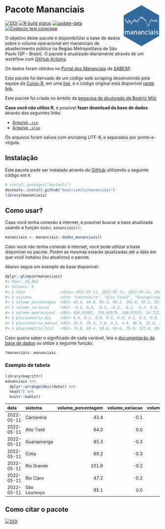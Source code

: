 
<!-- README.md is generated from README.Rmd. Please edit that file -->

# Pacote Mananciais <img src="man/figures/hexlogo.png" align="right" width = "120px"/>

<!-- badges: start -->

[![DOI](https://zenodo.org/badge/DOI/10.5281/zenodo.4733056.svg)](https://doi.org/10.5281/zenodo.4733056)
[![R build
status](https://github.com/beatrizmilz/mananciais/workflows/R-CMD-check/badge.svg)](https://github.com/beatrizmilz/mananciais/actions)
[![update-data](https://github.com/beatrizmilz/mananciais/actions/workflows/2-update_data.yaml/badge.svg)](https://github.com/beatrizmilz/mananciais/actions/workflows/2-update_data.yaml)
[![Codecov test
coverage](https://codecov.io/gh/beatrizmilz/mananciais/branch/master/graph/badge.svg)](https://codecov.io/gh/beatrizmilz/mananciais?branch=master)
<!-- badges: end -->

O objetivo deste pacote é disponibilizar a base de dados sobre o volume
operacional em mananciais de abastecimento público na Região
Metropolitana de São Paulo (SP - Brasil). O pacote é atualizado
diariamente através de um workflow com [GitHub
Actions](https://github.com/beatrizmilz/mananciais/actions).

Os dados foram obtidos no [Portal dos
Mananciais](http://mananciais.sabesp.com.br/Situacao) da
[SABESP](http://site.sabesp.com.br/site/Default.aspx).

Este pacote foi derivado de um código web scraping desenvolvido pela
equipe da [Curso-R](https://www.curso-r.com/), em uma
[live](https://youtu.be/jvZIxrMmOcQ), e o código original está
disponível [neste
link](https://github.com/curso-r/lives/blob/master/drafts/20200730_scraper_sabesp.R).

Este pacote foi criado no âmbito da [pesquisa de doutorado de Beatriz
Milz](https://beatrizmilz.github.io/tese/).

**Caso você não utilize R**, é possível **fazer download da base de
dados** através dos seguintes links:

  - [Arquivo
    `.csv`](https://github.com/beatrizmilz/mananciais/raw/master/inst/extdata/mananciais.csv)
  - [Arquivo
    `.xlsx`](https://github.com/beatrizmilz/mananciais/blob/master/inst/extdata/mananciais.xlsx?raw=true)

Os arquivos foram salvos com encoding UTF-8, e separados por
ponto-e-vírgula.

## Instalação

Este pacote pode ser instalado através do [GitHub](https://github.com/)
utilizando o seguinte código em `R`:

``` r
# install.packages("devtools")
devtools::install_github("beatrizmilz/mananciais")
library(mananciais)
```

## Como usar?

Caso você tenha conexão à internet, é possível buscar a base atualizada
usando a função `dados_mananciais()`:

``` r
mananciais <- mananciais::dados_mananciais() 
```

Caso você não tenha conexão à internet, você pode utilizar a base
disponível no pacote. Porém as mesmas estarão atualizadas até a data em
que você instalou (ou atualizou) o pacote.

Abaixo segue um exemplo da base disponível:

``` r
dplyr::glimpse(mananciais)
#> Rows: 50,563
#> Columns: 8
#> $ data                <date> 2022-05-11, 2022-05-11, 2022-05-11, 2022-05-11, 2…
#> $ sistema             <chr> "Cantareira", "Alto Tietê", "Guarapiranga", "Cotia…
#> $ volume_porcentagem  <dbl> 43.4, 64.0, 85.3, 89.2, 101.9, 47.2, 95.1, 43.5, 6…
#> $ volume_variacao     <dbl> -0.1, 0.0, -0.3, -0.3, -0.2, -0.2, 0.0, -0.1, -0.1…
#> $ volume_operacional  <dbl> 426.05081, 358.63679, 146.07533, 14.72270, 114.293…
#> $ pluviometria_dia    <dbl> 0.0, 0.2, 0.0, 0.0, 0.0, 0.2, 0.2, 0.0, 0.1, 0.0, …
#> $ pluviometria_mensal <dbl> 16.9, 25.4, 3.0, 4.2, 4.4, 40.0, 13.6, 16.9, 25.2,…
#> $ pluviometria_hist   <dbl> 74.8, 69.4, 59.6, 64.6, 79.9, 132.6, 88.9, 74.8, 6…
```

Caso queira saber o significado de cada variável, leia a [documentação
da base de
dados](https://beatrizmilz.github.io/mananciais/reference/mananciais.html)
ou utilize a seguinte função:

``` r
?mananciais::mananciais
```

### Exemplo de tabela

``` r
library(magrittr)
mananciais %>% 
  dplyr::arrange(desc(data)) %>% 
  head(7) %>%
  knitr::kable()
```

| data       | sistema      | volume\_porcentagem | volume\_variacao | volume\_operacional | pluviometria\_dia | pluviometria\_mensal | pluviometria\_hist |
| :--------- | :----------- | ------------------: | ---------------: | ------------------: | ----------------: | -------------------: | -----------------: |
| 2022-05-11 | Cantareira   |                43.4 |            \-0.1 |           426.05081 |               0.0 |                 16.9 |               74.8 |
| 2022-05-11 | Alto Tietê   |                64.0 |              0.0 |           358.63679 |               0.2 |                 25.4 |               69.4 |
| 2022-05-11 | Guarapiranga |                85.3 |            \-0.3 |           146.07533 |               0.0 |                  3.0 |               59.6 |
| 2022-05-11 | Cotia        |                89.2 |            \-0.3 |            14.72270 |               0.0 |                  4.2 |               64.6 |
| 2022-05-11 | Rio Grande   |               101.9 |            \-0.2 |           114.29317 |               0.0 |                  4.4 |               79.9 |
| 2022-05-11 | Rio Claro    |                47.2 |            \-0.2 |             6.44555 |               0.2 |                 40.0 |              132.6 |
| 2022-05-11 | São Lourenço |                95.1 |              0.0 |            84.45395 |               0.2 |                 13.6 |               88.9 |

## Como citar o pacote

[![DOI](https://zenodo.org/badge/DOI/10.5281/zenodo.4733056.svg)](https://doi.org/10.5281/zenodo.4733056)
